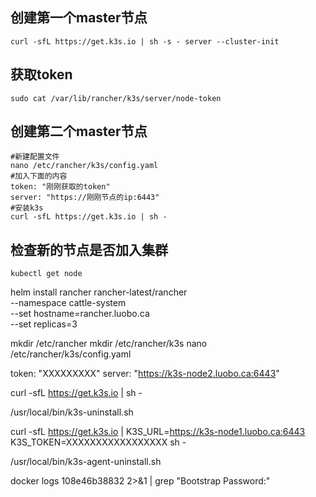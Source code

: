 ## 创建第一个master节点
```
curl -sfL https://get.k3s.io | sh -s - server --cluster-init
```

## 获取token
```
sudo cat /var/lib/rancher/k3s/server/node-token
```

## 创建第二个master节点
```
#新建配置文件
nano /etc/rancher/k3s/config.yaml
#加入下面的内容
token: "刚刚获取的token"
server: "https://刚刚节点的ip:6443"
#安装k3s
curl -sfL https://get.k3s.io | sh -
```

## 检查新的节点是否加入集群
```
kubectl get node
```

helm install rancher rancher-latest/rancher \
  --namespace cattle-system \
  --set hostname=rancher.luobo.ca \
  --set replicas=3


mkdir /etc/rancher
mkdir /etc/rancher/k3s
nano /etc/rancher/k3s/config.yaml

token: "XXXXXXXXX"
server: "https://k3s-node2.luobo.ca:6443"

curl -sfL https://get.k3s.io | sh -

/usr/local/bin/k3s-uninstall.sh

curl -sfL https://get.k3s.io | K3S_URL=https://k3s-node1.luobo.ca:6443 K3S_TOKEN=XXXXXXXXXXXXXXXXX sh -

/usr/local/bin/k3s-agent-uninstall.sh

docker logs  108e46b38832  2>&1 | grep "Bootstrap Password:"
